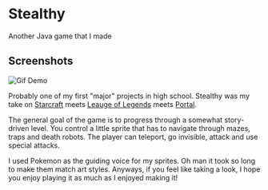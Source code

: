 # Stealthy
Another Java game that I made

## Screenshots
![Gif Demo](/img/StealthyDemo.gif?raw=true "Demo")

Probably one of my first "major" projects in high school. Stealthy was my take on [Starcraft](http://us.battle.net/sc2/en/) meets [Leauge of Legends](http://na.leagueoflegends.com/) meets [Portal](http://www.thinkwithportals.com/).

The general goal of the game is to progress through a somewhat story-driven level. You control a little sprite that has to navigate through mazes, traps and death robots. The player can teleport, go invisible, attack and use special attacks.

I used Pokemon as the guiding voice for my sprites. Oh man it took so long to make them match art styles. Anyways, if you feel like taking a look, I hope you enjoy playing it as much as I enjoyed making it!
